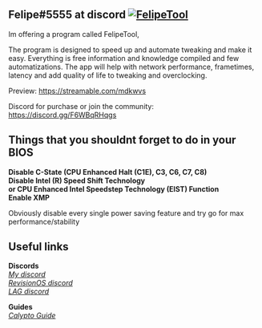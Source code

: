 ## Felipe#5555 at discord [![FelipeTool](https://img.shields.io/badge/support-me-green.svg)](https://www.paypal.com/cgi-bin/webscr?cmd=_s-xclick&hosted_button_id=53DKRDTP43ZAG&source=url)

Im offering a program called FelipeTool, 

The program is designed to speed up and automate tweaking and make it easy. Everything is free information and knowledge compiled and few automatizations.
The app will help with network performance, frametimes, latency and add quality of life to tweaking and overclocking.

Preview: https://streamable.com/mdkwvs

Discord for purchase or join the community: https://discord.gg/F6WBqRHqgs<br/>

## Things that you shouldnt forget to do in your BIOS

**Disable C-State (CPU Enhanced Halt (C1E), C3, C6, C7, C8)**<br/>
**Disable Intel (R) Speed Shift Technology<br/> or CPU Enhanced Intel Speedstep Technology (EIST) Function**<br/>
**Enable XMP**<br/>

Obviously disable every single power saving feature and try go for max performance/stability<br/>

## Useful links

**Discords** </br>
[*My discord*](https://discord.gg/F6WBqRHqgs) </br>
[*RevisionOS discord*](https://discord.gg/CCxWegZ) </br>
[*LAG discord*](https://discord.gg/PfsdHaP) </br>

**Guides** </br>
[*Calypto Guide*](https://docs.google.com/document/d/1c2-lUJq74wuYK1WrA_bIvgb89dUN0sj8-hO3vqmrau4/edit?usp=sharing) </br>

